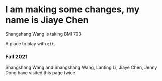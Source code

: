 # I am making some changes, my name is Jiaye Chen

Shangshang Wang is taking BMI 703

A place to play with `git`.

### Fall 2021



Shangshang Wang and Shangshang Wang, Lanting Li, Jiaye Chen, Jenny Dong have visited this page twice.

